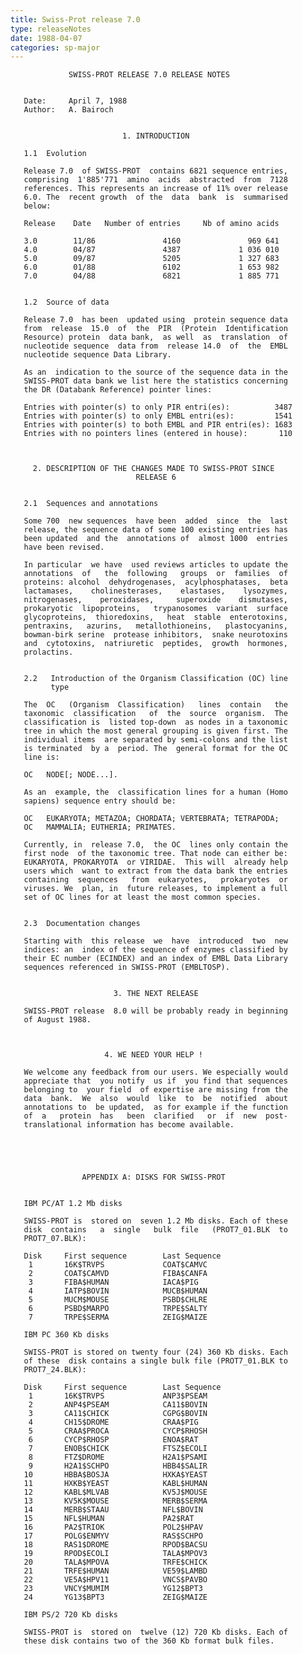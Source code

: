 ```yaml
---
title: Swiss-Prot release 7.0
type: releaseNotes
date: 1988-04-07
categories: sp-major
---
```


                 SWISS-PROT RELEASE 7.0 RELEASE NOTES


       Date:     April 7, 1988
       Author:   A. Bairoch


                             1. INTRODUCTION

       1.1  Evolution

       Release 7.0  of SWISS-PROT  contains 6821 sequence entries,
       comprising  1'885'771  amino  acids  abstracted  from  7128
       references. This represents an increase of 11% over release
       6.0. The  recent growth  of the  data  bank  is  summarised
       below:

       Release    Date   Number of entries     Nb of amino acids

       3.0        11/86               4160               969 641
       4.0        04/87               4387             1 036 010
       5.0        09/87               5205             1 327 683
       6.0        01/88               6102             1 653 982
       7.0        04/88               6821             1 885 771


       1.2  Source of data

       Release 7.0  has been  updated using  protein sequence data
       from  release  15.0  of  the  PIR  (Protein  Identification
       Resource) protein  data bank,  as well  as  translation  of
       nucleotide sequence  data from  release 14.0  of  the  EMBL
       nucleotide sequence Data Library.

       As an  indication to the source of the sequence data in the
       SWISS-PROT data bank we list here the statistics concerning
       the DR (Databank Reference) pointer lines:

       Entries with pointer(s) to only PIR entri(es):          3487
       Entries with pointer(s) to only EMBL entri(es):         1541
       Entries with pointer(s) to both EMBL and PIR entri(es): 1683
       Entries with no pointers lines (entered in house):       110



         2. DESCRIPTION OF THE CHANGES MADE TO SWISS-PROT SINCE
                                RELEASE 6


       2.1  Sequences and annotations

       Some 700  new sequences  have been  added  since  the  last
       release, the sequence data of some 100 existing entries has
       been updated  and the  annotations of  almost 1000  entries
       have been revised.

       In particular  we have  used reviews articles to update the
       annotations  of   the  following   groups  or  families  of
       proteins: alcohol  dehydrogenases,  acylphosphatases,  beta
       lactamases,    cholinesterases,    elastases,    lysozymes,
       nitrogenases,    peroxidases,     superoxide    dismutases,
       prokaryotic  lipoproteins,   trypanosomes  variant  surface
       glycoproteins,  thioredoxins,   heat  stable  enterotoxins,
       pentraxins,   azurins,   metallothioneins,   plastocyanins,
       bowman-birk serine  protease inhibitors,  snake neurotoxins
       and  cytotoxins,  natriuretic  peptides,  growth  hormones,
       prolactins.


       2.2   Introduction of the Organism Classification (OC) line
             type

       The  OC   (Organism  Classification)   lines  contain   the
       taxonomic  classification   of  the  source  organism.  The
       classification is  listed top-down  as nodes in a taxonomic
       tree in which the most general grouping is given first. The
       individual items  are separated by semi-colons and the list
       is terminated  by a  period. The  general format for the OC
       line is:

       OC   NODE[; NODE...].

       As an  example, the  classification lines for a human (Homo
       sapiens) sequence entry should be:

       OC   EUKARYOTA; METAZOA; CHORDATA; VERTEBRATA; TETRAPODA;
       OC   MAMMALIA; EUTHERIA; PRIMATES.

       Currently, in  release 7.0,  the OC  lines only contain the
       first node  of the taxonomic tree. That node can either be:
       EUKARYOTA, PROKARYOTA  or VIRIDAE.  This will  already help
       users which  want to extract from the data bank the entries
       containing  sequences   from  eukaryotes,   prokaryotes  or
       viruses. We  plan, in  future releases, to implement a full
       set of OC lines for at least the most common species.


       2.3  Documentation changes

       Starting with  this release  we  have  introduced  two  new
       indices: an  index of the sequence of enzymes classified by
       their EC number (ECINDEX) and an index of EMBL Data Library
       sequences referenced in SWISS-PROT (EMBLTOSP).


                           3. THE NEXT RELEASE

       SWISS-PROT release  8.0 will be probably ready in beginning
       of August 1988.



                         4. WE NEED YOUR HELP !

       We welcome any feedback from our users. We especially would
       appreciate that  you notify  us if  you find that sequences
       belonging to  your field  of expertise are missing from the
       data  bank.  We  also  would  like  to  be  notified  about
       annotations to  be updated,  as for example if the function
       of  a   protein  has   been  clarified   or  if  new  post-
       translational information has become available.





                    APPENDIX A: DISKS FOR SWISS-PROT


       IBM PC/AT 1.2 Mb disks

       SWISS-PROT is  stored on  seven 1.2 Mb disks. Each of these
       disk  contains   a  single   bulk  file   (PROT7_01.BLK  to
       PROT7_07.BLK):

       Disk     First sequence        Last Sequence
        1       16K$TRVPS             COAT$CAMVC
        2       COAT$CAMVD            FIBA$CANFA
        3       FIBA$HUMAN            IACA$PIG
        4       IATP$BOVIN            MUCB$HUMAN
        5       MUCM$MOUSE            PSBD$CHLRE
        6       PSBD$MARPO            TRPE$SALTY
        7       TRPE$SERMA            ZEIG$MAIZE

       IBM PC 360 Kb disks

       SWISS-PROT is stored on twenty four (24) 360 Kb disks. Each
       of these  disk contains a single bulk file (PROT7_01.BLK to
       PROT7_24.BLK):

       Disk     First sequence        Last Sequence
        1       16K$TRVPS             ANP3$PSEAM
        2       ANP4$PSEAM            CA11$BOVIN
        3       CA11$CHICK            CGPG$BOVIN
        4       CH15$DROME            CRAA$PIG
        5       CRAA$PROCA            CYCP$RHOSH
        6       CYCP$RHOSP            ENOA$RAT
        7       ENOB$CHICK            FTSZ$ECOLI
        8       FTZ$DROME             H2A1$PSAMI
        9       H2A1$SCHPO            HBB4$SALIR
       10       HBBA$BOSJA            HXKA$YEAST
       11       HXKB$YEAST            KABL$HUMAN
       12       KABL$MLVAB            KV5J$MOUSE
       13       KV5K$MOUSE            MERB$SERMA
       14       MERB$STAAU            NFL$BOVIN
       15       NFL$HUMAN             PA2$RAT
       16       PA2$TRIOK             POL2$HPAV
       17       POLG$ENMYV            RAS$SCHPO
       18       RAS1$DROME            RPOD$BACSU
       19       RPOD$ECOLI            TALA$MPOV3
       20       TALA$MPOVA            TRFE$CHICK
       21       TRFE$HUMAN            VE59$LAMBD
       22       VE5A$HPV11            VNCS$PAVBO
       23       VNCY$MUMIM            YG12$BPT3
       24       YG13$BPT3             ZEIG$MAIZE

       IBM PS/2 720 Kb disks

       SWISS-PROT is  stored on  twelve (12) 720 Kb disks. Each of
       these disk contains two of the 360 Kb format bulk files.
      
